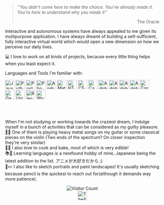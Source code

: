 > *''You didn't come here to make the choice. You've already made it. You're here to understand why you made it''*
> <div dir="rtl">The Oracle</div><p/>

Interactive and autonomous systems have always appealed to me given its multipurpose application. 
I have always dreamt of building a self-sufficient, fully interactive virtual world which would open a new dimension on how we perceive our daily lives.<br>

💻 I love to work on all kinds of projects, because every little thing helps when you least expect it.<br>

Languages and Tools I'm familiar with:
<div align="left">

<a href="https://en.wikipedia.org/wiki/Java_(programming_language)"><img src="https://upload.wikimedia.org/wikipedia/en/thumb/3/30/Java_programming_language_logo.svg/1200px-Java_programming_language_logo.svg.png" alt="Java" height="30"></a>
<a href="https://en.wikipedia.org/wiki/Python_(programming_language)"><img src="https://upload.wikimedia.org/wikipedia/commons/thumb/f/f8/Python_logo_and_wordmark.svg/1200px-Python_logo_and_wordmark.svg.png" alt="Python" height="30"></a>
<a href="https://en.wikipedia.org/wiki/PostgreSQL"><img src="https://upload.wikimedia.org/wikipedia/commons/thumb/2/29/Postgresql_elephant.svg/1200px-Postgresql_elephant.svg.png" alt="Postgresql" height="30"></a>
<a href="https://en.wikipedia.org/wiki/PhpMyAdmin"><img src="https://upload.wikimedia.org/wikipedia/commons/thumb/4/4f/PhpMyAdmin_logo.svg/1200px-PhpMyAdmin_logo.svg.png" alt="PhpMyAdmin" height="30"></a>
<a href="https://en.wikipedia.org/wiki/Android_Studio"><img src="https://upload.wikimedia.org/wikipedia/commons/thumb/9/92/Android_Studio_Trademark.svg/1200px-Android_Studio_Trademark.svg.png" alt="Android Studio Trademark.svg" height="30"></a>
<a href="https://en.wikipedia.org/wiki/MATLAB"><img src="https://upload.wikimedia.org/wikipedia/commons/2/21/Matlab_Logo.png" alt="Matlab" height="30"></a>
<a href="https://en.wikipedia.org/wiki/HTML"><img src="https://upload.wikimedia.org/wikipedia/commons/thumb/6/61/HTML5_logo_and_wordmark.svg/1200px-HTML5_logo_and_wordmark.svg.png" alt="HTML" height="30"></a>
<a href="https://en.wikipedia.org/wiki/CSS"><img src="https://upload.wikimedia.org/wikipedia/commons/thumb/d/d5/CSS3_logo_and_wordmark.svg/1200px-CSS3_logo_and_wordmark.svg.png" alt="CSS" height="30"></a>
<a href="https://en.wikipedia.org/wiki/C%2B%2B"><img src="https://upload.wikimedia.org/wikipedia/commons/thumb/1/18/ISO_C%2B%2B_Logo.svg/1200px-ISO_C%2B%2B_Logo.svg.png" alt="C++" height="30"></a>
<a href="https://en.wikipedia.org/wiki/Adobe_Photoshop"><img src="https://upload.wikimedia.org/wikipedia/commons/thumb/a/af/Adobe_Photoshop_CC_icon.svg/1200px-Adobe_Photoshop_CC_icon.svg.png" alt="Adobe Photoshop" height="30"></a>
<a href="https://en.wikipedia.org/wiki/Adobe_Illustrator"><img src="https://upload.wikimedia.org/wikipedia/commons/d/d8/Adobe_Illustrator_Icon_CS6.png" alt="Adobe Illustrator" height="30"></a>
<a href="https://en.wikipedia.org/wiki/Adobe_Lightroom"><img src="https://upload.wikimedia.org/wikipedia/commons/thumb/b/b6/Adobe_Photoshop_Lightroom_CC_logo.svg/1200px-Adobe_Photoshop_Lightroom_CC_logo.svg.png" alt="Adobe Lightroom" height="30"></a>
<a href="https://en.wikipedia.org/wiki/Adobe_Audition"><img src="https://upload.wikimedia.org/wikipedia/commons/thumb/1/19/Adobe_Audition_CC_icon.svg/1200px-Adobe_Audition_CC_icon.svg.png" alt="Adobe Audition" height="30"></a>
<a href="https://en.wikipedia.org/wiki/CorelDRAW"><img src="https://upload.wikimedia.org/wikipedia/commons/thumb/f/f1/CorelDraw_logo.svg/1200px-CorelDraw_logo.svg.png" alt="CorelDraw" height="30"></a>
<a href="https://en.wikipedia.org/wiki/GameMaker"><img src="https://upload.wikimedia.org/wikipedia/en/thumb/7/7a/GameMaker_Studio_2.svg/1200px-GameMaker_Studio_2.svg.png" alt="GameMaker Studio" height="30"></a>
<a href="https://en.wikipedia.org/wiki/Unity_(game_engine)"><img src="https://upload.wikimedia.org/wikipedia/commons/thumb/1/19/Unity_Technologies_logo.svg/1200px-Unity_Technologies_logo.svg.png" alt="Unity 3D" height="30"></a>
<a href="https://en.wikipedia.org/wiki/Blender_(software)"><img src="https://upload.wikimedia.org/wikipedia/commons/thumb/3/3c/Logo_Blender.svg/1200px-Logo_Blender.svg.png" alt="Blender" height="30"></a>
<a href="https://en.wikipedia.org/wiki/WordPress"><img src="https://upload.wikimedia.org/wikipedia/commons/thumb/2/20/WordPress_logo.svg/1200px-WordPress_logo.svg.png" alt="WordPress" height="30"></a>
</div><br><br>

When I'm not studying or working towards the craziest dream, I indulge myself in a bunch of activities that can be considered as my guilty pleasure.<br>
🎸🎻 One of them is playing heavy metal songs on my guitar or some classical pieces on the violin (Two ends of the spectrum? On closer inspection they're very similar)<br>
🥘🍰 I also love to cook and bake, most of which is very edible!<br>
📚📖 Learning languages is a newfound hobby of mine, Japanese being the latest addition to the list. アニメが大好きだから ;)<br>
🎨✏️ I also like to sketch portraits and paint landscapes! It's usually sketching because pencil is the quickest to reach out for(although it demands way more patience).<br>



<div align="center">

![Visitor Count](https://profile-counter.glitch.me/TheSteelFist/count.svg)<br>
<a href="https://instagram.com/TheSteelFist" target="blank"><img align="center" src="https://upload.wikimedia.org/wikipedia/commons/thumb/e/e7/Instagram_logo_2016.svg/1200px-Instagram_logo_2016.svg.png" alt="TheSteelFist" height="30"/></a>

</div>

<!--
**TheSteelFist/TheSteelFist** is a ✨ _special_ ✨ repository because its `README.md` (this file) appears on your GitHub profile.

Here are some ideas to get you started:

- 🔭 I’m currently working on ...
- 🌱 I’m currently learning ...
- 👯 I’m looking to collaborate on ...
- 🤔 I’m looking for help with ...
- 💬 Ask me about ...
- 📫 How to reach me: ...
- 😄 Pronouns: ...
- ⚡ Fun fact: ...
-->
